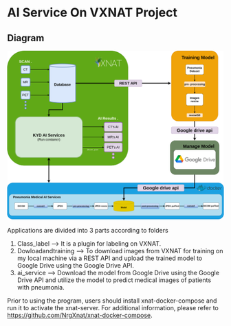 # AI Service On VXNAT Project
## Diagram
![Diagram work flow](workflow.png "Diagram")

Applications are divided into 3 parts according to folders

1. Class_label --> It is a plugin for labeling on VXNAT.
2. Dowloadandtraining --> To download images from VXNAT for training on my local machine via a REST API and upload the trained model to Google Drive using the Google Drive API.
3. ai_service --> Download the model from Google Drive using the Google Drive API and utilize the model to predict medical images of patients with pneumonia.

Prior to using the program, users should install xnat-docker-compose and run it to activate the xnat-server. For additional information, please refer to https://github.com/NrgXnat/xnat-docker-compose.